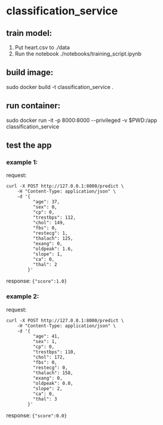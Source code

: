 # classification_service

## train model:
1. Put heart.csv to ./data
2. Run the notebook ./notebooks/training_script.ipynb

## build image:
sudo docker build -t classification_service .

## run container:
sudo docker run -it -p 8000:8000 --privileged -v $PWD:/app classification_service

## test the app

### example 1:

request:
```
curl -X POST http://127.0.0.1:8000/predict \
    -H "Content-Type: application/json" \
    -d '{
          "age": 37,
          "sex": 0,
          "cp": 0,
          "trestbps": 112,
          "chol": 149,
          "fbs": 0,
          "restecg": 1,
          "thalach": 125,
          "exang": 0,
          "oldpeak": 1.6,
          "slope": 1,
          "ca": 0,
          "thal": 2
        }'
```
response:
```{"score":1.0}```

### example 2:

request:
```
curl -X POST http://127.0.0.1:8000/predict \
    -H "Content-Type: application/json" \
    -d '{
          "age": 41,
          "sex": 1,
          "cp": 0,
          "trestbps": 110,
          "chol": 172,
          "fbs": 0,
          "restecg": 0,
          "thalach": 158,
          "exang": 0,
          "oldpeak": 0.0,
          "slope": 2,
          "ca": 0,
          "thal": 3
        }'
```
response:
```{"score":0.0}```